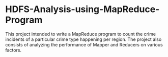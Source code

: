 # HDFS-Analysis-using-MapReduce-Program
This project intended to write a MapReduce program to count the crime incidents of a particular crime type happening per region. The project also consists of analyzing the performance of Mapper and Reducers on various factors.


